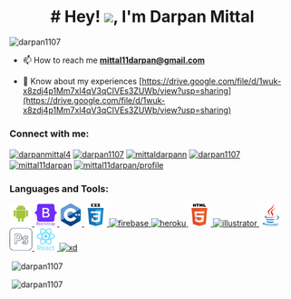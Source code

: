 <h1 align="center"># Hey! <img src="https://raw.githubusercontent.com/MartinHeinz/MartinHeinz/master/wave.gif" width="30px">, I'm Darpan Mittal</h1>
<p align="left"> <img src="https://komarev.com/ghpvc/?username=darpan1107&label=Profile%20views&color=0e75b6&style=flat" alt="darpan1107" /> </p>

- 📫 How to reach me **mittal11darpan@gmail.com**

- 📄 Know about my experiences [https://drive.google.com/file/d/1wuk-x8zdj4p1Mm7xl4qV3qCIVEs3ZUWb/view?usp=sharing](https://drive.google.com/file/d/1wuk-x8zdj4p1Mm7xl4qV3qCIVEs3ZUWb/view?usp=sharing)

<h3 align="left">Connect with me:</h3>
<p align="left">
<a href="https://twitter.com/darpanmittal4" target="blank"><img align="center" src="https://cdn.jsdelivr.net/npm/simple-icons@3.0.1/icons/twitter.svg" alt="darpanmittal4" height="30" width="40" /></a>
<a href="https://linkedin.com/in/darpan1107" target="blank"><img align="center" src="https://cdn.jsdelivr.net/npm/simple-icons@3.0.1/icons/linkedin.svg" alt="darpan1107" height="30" width="40" /></a>
<a href="https://instagram.com/mittaldarpann" target="blank"><img align="center" src="https://cdn.jsdelivr.net/npm/simple-icons@3.0.1/icons/instagram.svg" alt="mittaldarpann" height="30" width="40" /></a>
<a href="https://www.codechef.com/users/darpan1107" target="blank"><img align="center" src="https://cdn.jsdelivr.net/npm/simple-icons@3.1.0/icons/codechef.svg" alt="darpan1107" height="30" width="40" /></a>
<a href="https://codeforces.com/profile/mittal11darpan" target="blank"><img align="center" src="https://cdn.jsdelivr.net/npm/simple-icons@3.0.1/icons/codeforces.svg" alt="mittal11darpan" height="30" width="40" /></a>
<a href="https://auth.geeksforgeeks.org/user/mittal11darpan/profile" target="blank"><img align="center" src="https://cdn.jsdelivr.net/npm/simple-icons@3.0.1/icons/geeksforgeeks.svg" alt="mittal11darpan/profile" height="30" width="40" /></a>
</p>

<h3 align="left">Languages and Tools:</h3>
<p align="left"> <a href="https://developer.android.com" target="_blank"> <img src="https://raw.githubusercontent.com/devicons/devicon/master/icons/android/android-original-wordmark.svg" alt="android" width="40" height="40"/> </a> <a href="https://getbootstrap.com" target="_blank"> <img src="https://raw.githubusercontent.com/devicons/devicon/master/icons/bootstrap/bootstrap-plain-wordmark.svg" alt="bootstrap" width="40" height="40"/> </a> <a href="https://www.w3schools.com/cpp/" target="_blank"> <img src="https://raw.githubusercontent.com/devicons/devicon/master/icons/cplusplus/cplusplus-original.svg" alt="cplusplus" width="40" height="40"/> </a> <a href="https://www.w3schools.com/css/" target="_blank"> <img src="https://raw.githubusercontent.com/devicons/devicon/master/icons/css3/css3-original-wordmark.svg" alt="css3" width="40" height="40"/> </a> <a href="https://firebase.google.com/" target="_blank"> <img src="https://www.vectorlogo.zone/logos/firebase/firebase-icon.svg" alt="firebase" width="40" height="40"/> </a> <a href="https://heroku.com" target="_blank"> <img src="https://www.vectorlogo.zone/logos/heroku/heroku-icon.svg" alt="heroku" width="40" height="40"/> </a> <a href="https://www.w3.org/html/" target="_blank"> <img src="https://raw.githubusercontent.com/devicons/devicon/master/icons/html5/html5-original-wordmark.svg" alt="html5" width="40" height="40"/> </a> <a href="https://www.adobe.com/in/products/illustrator.html" target="_blank"> <img src="https://www.vectorlogo.zone/logos/adobe_illustrator/adobe_illustrator-icon.svg" alt="illustrator" width="40" height="40"/> </a> <a href="https://www.java.com" target="_blank"> <img src="https://raw.githubusercontent.com/devicons/devicon/master/icons/java/java-original.svg" alt="java" width="40" height="40"/> </a> <a href="https://www.photoshop.com/en" target="_blank"> <img src="https://raw.githubusercontent.com/devicons/devicon/master/icons/photoshop/photoshop-line.svg" alt="photoshop" width="40" height="40"/> </a> <a href="https://reactjs.org/" target="_blank"> <img src="https://raw.githubusercontent.com/devicons/devicon/master/icons/react/react-original-wordmark.svg" alt="react" width="40" height="40"/>  <a href="https://www.adobe.com/products/xd.html" target="_blank"> <img src="https://cdn.worldvectorlogo.com/logos/adobe-xd.svg" alt="xd" width="40" height="40"/> </a> </p>

<p>&nbsp;<img align="center" src="https://github-readme-stats.vercel.app/api?username=darpan1107&show_icons=true&locale=en&theme=tokyonight" alt="darpan1107" /></p>
<p>&nbsp;<img align="center" src="https://github-readme-stats.vercel.app/api/top-langs/?username=darpan1107&langs_count=5&theme=tokyonight" alt="darpan1107" /></p>
